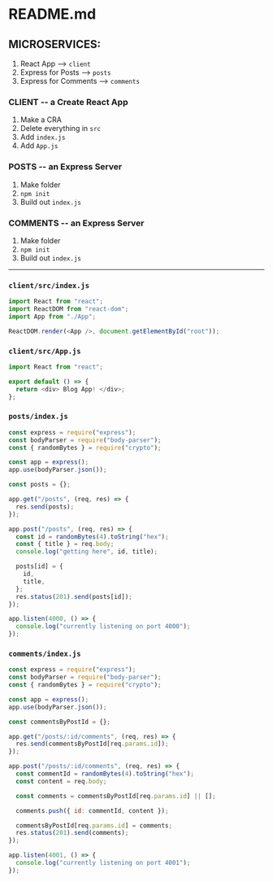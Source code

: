 # README.md

## MICROSERVICES:

1. React App --> `client`
2. Express for Posts --> `posts`
3. Express for Comments --> `comments`

### CLIENT -- a Create React App

1. Make a CRA
2. Delete everything in `src`
3. Add `index.js`
4. Add `App.js`

### POSTS -- an Express Server

1. Make folder
2. `npm init`
3. Build out `index.js`

### COMMENTS -- an Express Server

1. Make folder
2. `npm init`
3. Build out `index.js`

---

### `client/src/index.js`

```javascript
import React from "react";
import ReactDOM from "react-dom";
import App from "./App";

ReactDOM.render(<App />, document.getElementById("root"));
```

### `client/src/App.js`

```javascript
import React from "react";

export default () => {
  return <div> Blog App! </div>;
};
```

### `posts/index.js`

```javascript
const express = require("express");
const bodyParser = require("body-parser");
const { randomBytes } = require("crypto");

const app = express();
app.use(bodyParser.json());

const posts = {};

app.get("/posts", (req, res) => {
  res.send(posts);
});

app.post("/posts", (req, res) => {
  const id = randomBytes(4).toString("hex");
  const { title } = req.body;
  console.log("getting here", id, title);

  posts[id] = {
    id,
    title,
  };
  res.status(201).send(posts[id]);
});

app.listen(4000, () => {
  console.log("currently listening on port 4000");
});
```

### `comments/index.js`

```javascript
const express = require("express");
const bodyParser = require("body-parser");
const { randomBytes } = require("crypto");

const app = express();
app.use(bodyParser.json());

const commentsByPostId = {};

app.get("/posts/:id/comments", (req, res) => {
  res.send(commentsByPostId[req.params.id]);
});

app.post("/posts/:id/comments", (req, res) => {
  const commentId = randomBytes(4).toString("hex");
  const content = req.body;

  const comments = commentsByPostId[req.params.id] || [];

  comments.push({ id: commentId, content });

  commentsByPostId[req.params.id] = comments;
  res.status(201).send(comments);
});

app.listen(4001, () => {
  console.log("currently listening on port 4001");
});
```
